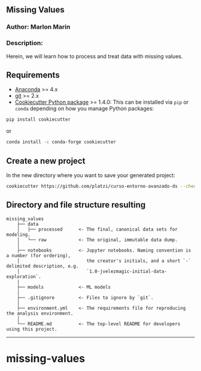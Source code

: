 ## **Missing Values**

### Author: **Marlon Marin**

### Description: 
Herein, we will learn how to process and treat data with missing values.

## Requirements

- [Anaconda](https://www.anaconda.com/download/) >= 4.x
- [git](https://git-scm.com/) >= 2.x
- [Cookiecutter Python package](http://cookiecutter.readthedocs.org/en/latest/installation.html) >= 1.4.0:
    This can be installed via `pip` or `conda` depending on how you manage Python packages:

``` bash
pip install cookiecutter
```

or

``` bash
conda install -c conda-forge cookiecutter
```

## Create a new project

In the new directory where you want to save your generated project:

```bash
cookiecutter https://github.com/platzi/curso-entorno-avanzado-ds --checkout cookiecutter-personal-platzi
```


## Directory and file structure resulting

    missing_values
        ├── data
        │   ├── processed      <- The final, canonical data sets for modeling.
        │   └── raw            <- The original, immutable data dump.
        │
        ├── notebooks          <- Jupyter notebooks. Naming convention is a number (for ordering),
        │                         the creator's initials, and a short `-` delimited description, e.g.
        │                         `1.0-jvelezmagic-initial-data-exploration`.
        |
        ├── models             <- ML models
        |
        ├── .gitignore         <- Files to ignore by `git`.
        │
        ├── environment.yml    <- The requirements file for reproducing the analysis environment.
        │
        └── README.md          <- The top-level README for developers using this project.

---
# missing-values
